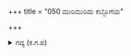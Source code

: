 +++
title = "050 ಮುರಿಮುರಿದು ಕಬ್ಬೊಗೆಯ"

+++

<details><summary>ಗದ್ಯ (ಕ.ಗ.ಪ) </summary>

50.  ಕಪ್ಪನೆಯ ಹೊಗೆಯ ರಾಶಿಗಳು ತಿರುತಿರುಗಿ ನಾಶವಾದವು.  ಕಿಡಿಗಳನ್ನು ಸೂಸುವ ಗುಂಪು ಕ್ಷೀಣಿಸಿತು. ನೆಟ್ಟಗೆ ನಿಂತ ಬಂಗಾರದ ಗರಿಯ ಬಾಣ ಹೊಳೆಯುತ್ತಾ ಶ್ರೀಕೃಷ್ಣನ ಪಾದಾರವಿಂದದಲ್ಲಿ ಅಡಗಿ ಹೋಯಿತು. ಅದರೊಡನೆ ಪಾಂಡವರ ಭೀತಿಯೂ ಅಡಗಿತು. ಭಯವು ನಿವಾರಣೆಯಾಯ್ತು. ವಾದ್ಯ ಕೋಟಿಗಳು ವಿಶೇಷವಾಗಿ ಆರ್ಭಟದಿಂದ ಬೊಬ್ಬಿರಿದುವು.
</details>
